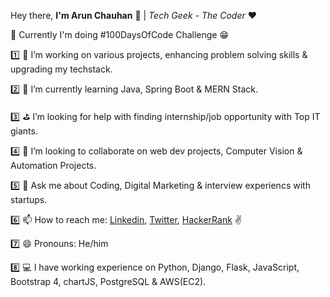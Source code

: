 Hey there, **I'm Arun Chauhan** 👋 | *Tech Geek - The Coder* :heart:

📢 Currently I'm doing #100DaysOfCode Challenge :grin:   

1️⃣ 🔭 I’m working on various projects, enhancing problem solving skills & upgrading my techstack.

2️⃣ 🎯 I’m currently learning Java, Spring Boot & MERN Stack.

3️⃣ ⛳ I’m looking for help with finding internship/job opportunity with Top IT giants.

4️⃣ 👯 I’m looking to collaborate on web dev projects, Computer Vision & Automation Projects.

5️⃣ 💬 Ask me about Coding, Digital Marketing & interview experiencs with startups.

6️⃣ 📫 How to reach me: [Linkedin](https://www.linkedin.com/in/iamarunchauhan/), [Twitter](https://twitter.com/imarun_chauhan),  [HackerRank](https://www.hackerrank.com/iamarunchauhan) ✌️

7️⃣ 😄 Pronouns: He/him

8️⃣ 💻 I have working experience on Python, Django, Flask, JavaScript, Bootstrap 4, chartJS, PostgreSQL & AWS(EC2).
